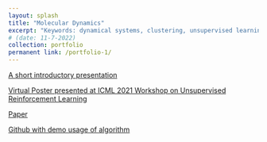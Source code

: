 ```yaml
---
layout: splash
title: "Molecular Dynamics"
excerpt: "Keywords: dynamical systems, clustering, unsupervised learning, reinforcement learning, molecular dynamics.<br/><img src='/images/thumbnail.png'>"
# (date: 11-7-2022) 
collection: portfolio
permanent link: /portfolio-1/
---
```




[A short introductory presentation](Presentation_for_Reading_Group.pdf)

[Virtual Poster presented at ICML 2021 Workshop on Unsupervised Reinforcement Learning](virtual_poster.png)

[Paper](https://openreview.net/forum?id=00thAjcutwh)

[Github with demo usage of algorithm](https://github.com/buenfilstats/Molecular-Dynamics-Project)

